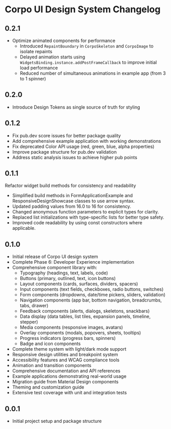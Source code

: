# Corpo UI Design System Changelog

## 0.2.1

* Optimize animated components for performance
  - Introduced `RepaintBoundary` in `CorpoSkeleton` and `CorpoImage` to isolate repaints
  - Delayed animation starts using `WidgetsBinding.instance.addPostFrameCallback` to improve initial load performance
  - Reduced number of simultaneous animations in example app (from 3 to 1 spinner)

## 0.2.0

* Introduce Design Tokens as single source of truth for styling

## 0.1.2

* Fix pub.dev score issues for better package quality
* Add comprehensive example application with working demonstrations
* Fix deprecated Color API usage (red, green, blue, alpha properties)
* Improve package structure for pub.dev validation
* Address static analysis issues to achieve higher pub points

## 0.1.1

Refactor widget build methods for consistency and readability

- Simplified build methods in FormApplicationExample and ResponsiveDesignShowcase classes to use arrow syntax.
- Updated padding values from 16.0 to 16 for consistency.
- Changed anonymous function parameters to explicit types for clarity.
- Replaced list initializations with type-specific lists for better type safety.
- Improved code readability by using const constructors where applicable.

## 0.1.0

* Initial release of Corpo UI design system
* Complete Phase 6: Developer Experience implementation
* Comprehensive component library with:
  - Typography (headings, text, labels, code)
  - Buttons (primary, outlined, text, icon buttons)
  - Layout components (cards, surfaces, dividers, spacers)
  - Input components (text fields, checkboxes, radio buttons, switches)
  - Form components (dropdowns, date/time pickers, sliders, validation)
  - Navigation components (app bar, bottom navigation, breadcrumbs, tabs, drawer)
  - Feedback components (alerts, dialogs, skeletons, snackbars)
  - Data display (data tables, list tiles, expansion panels, timeline, stepper)
  - Media components (responsive images, avatars)
  - Overlay components (modals, popovers, sheets, tooltips)
  - Progress indicators (progress bars, spinners)
  - Badge and icon components
* Complete theme system with light/dark mode support
* Responsive design utilities and breakpoint system
* Accessibility features and WCAG compliance tools
* Animation and transition components
* Comprehensive documentation and API references
* Example applications demonstrating real-world usage
* Migration guide from Material Design components
* Theming and customization guide
* Extensive test coverage with unit and integration tests

## 0.0.1

* Initial project setup and package structure
